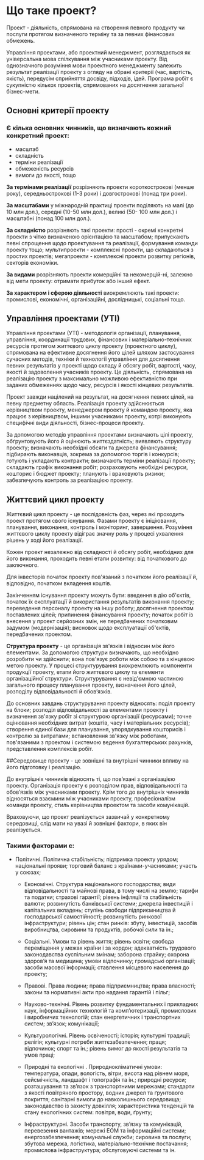# Що таке проект?

Проект - діяльність, спрямована на створення певного продукту чи послуги протягом визначеного терміну та за певних фінансових обмежень.

Управління проектами, або проектний менеджмент, розглядається як універсальна мова спілкування між учасниками проекту. Від однозначного розуміння мови проектного менеджменту залежить результат реалізації проекту з огляду на обрані критерії (час, вартість, якість), передусім сприйняття досвіду, підходів, ідей. Програма робіт є сукупністю кількох проектів, спрямованих на досягнення загальної бізнес-мети.

## Основні критерії проекту

### Є кілька основних чинників, що визначають кожний конкретний проект: 
   * масштаб
   * складність
   * терміни реалізації
   * обмеженість ресурсів
   * вимоги до якості, тощо

**За термінами реалізації** розрізняють проекти короткострокові (менше року), середньострокові (1-3 роки) і довгострокові (понад три роки).

**За масштабами** у міжнародній практиці проекти поділяють на малі (до 10 млн дол.), середні (10-50 млн дол.), великі (50- 100 млн дол.) і масштабні (понад 100 млн дол.).

**За складністю** розрізняють такі проекти: прості - окремі конкретні проекти з чітко визначеною орієнтацією та масштабом; припускають певні спрощення щодо проектування та реалізації, формування команди проекту тощо; мультипроекти - комплексні проекти, що складаються з простих проектів; мегапроекти - комплексні проекти розвитку регіонів, секторів економіки.

**За видами** розрізняють проекти комерційні та некомерцій-ні, залежно від мети проекту: отримати прибуток або інший ефект.

**За характером і сферою діяльності** виокремлюють такі проекти: промислові, економічні, організаційні, дослідницькі, соціальні тощо.

## Управління проектами (УТІ)
Управління проектами (УТІ) - методологія організації, планування, управління, координації трудових, фінансових і матеріально-технічних ресурсів протягом життєвого циклу проекту (проектного циклу), спрямована на ефективне досягнення його цілей шляхом застосування сучасних методів, техніки й технології управління для досягнення певних результатів у проекті щодо складу й обсягу робіт, вартості, часу, якості й задоволення учасників проекту. Це діяльність, спрямована на реалізацію проекту з максимально можливою ефективністю при заданих обмеженнях щодо часу, ресурсів і якості кінцевих результатів.

Проект завжди націлений на результат, на досягнення певних цілей, на певну предметну область. Реалізація проекту здійснюється керівництвом проекту, менеджером проекту й командою проекту, яка працює з керівництвом, іншими учасниками проекту, котрі виконують специфічні види діяльності, бізнес-процеси проекту.

За допомогою методів управління проектами визначають цілі проекту, обґрунтовують його й оцінюють життєздатність; виявляють структуру проекту; визначають необхідні обсяги та джерела фінансування; підбирають виконавців, зокрема за допомогою торгів і конкурсів; готують і укладають контракти; визначають терміни реалізації проекту; складають графік виконання робіт; розраховують необхідні ресурси, кошторис і бюджет проекту; планують і враховують ризики; забезпечують контроль за реалізацією проекту.

## Життєвий цикл проекту

Життєвий цикл проекту - це послідовність фаз, через які проходить проект протягом свого існування. Фазами проекту є ініціювання, планування, виконання, контроль і моніторинг, завершення. Розуміння життєвого циклу проекту відіграє значну роль у процесі ухвалення рішень у ході його реалізації.

Кожен проект незалежно від складності й обсягу робіт, необхідних для його виконання, проходить певні етапи розвитку: від початкового до заключного.

Для інвесторів початок проекту пов'язаний з початком його реалізації й, відповідно, початком вкладення коштів.

Закінченням існування проекту можуть бути: введення в дію об'єктів, початок їх експлуатації й використання результатів виконання проекту; переведення персоналу проекту на іншу роботу; досягнення проектом поставлених цілей; припинення фінансування проекту; початок робіт із внесення у проект серйозних змін, не передбачених початковим задумом (модернізація); висновок щодо експлуатації об'єктів, передбачених проектом.

**Структура проекту** - це організація зв'язків і відносин між його елементами. За допомогою структури визначають, що необхідно розробити чи здійснити; вона пов'язує роботи між собою та з кінцевою метою проекту. У процесі структурування виокремлюють компоненти продукції проекту, етапи його життєвого циклу та елементи організаційної структури. Структурування є невід'ємною частиною загального процесу планування проекту, визначення його цілей, розподілу відповідальності й обов’язків.

До основних завдань структурування проекту відносять: поділ проекту на блоки; розподіл відповідальності за елементами проекту і визначення зв'язку робіт зі структурою організації (ресурсами); точне оцінювання необхідних витрат (коштів, часу і матеріальних ресурсів); створення єдиної бази для планування, упорядкування кошторисів і контролю за витратами; встановлення зв'язку між роботами, пов'язаними з проектом і системою ведення бухгалтерських рахунків, представлення комплексів робіт.


##Середовище проекту - це зовнішні та внутрішні чинники впливу на його підготовку і реалізацію.

До внутрішніх чинників відносять ті, що пов’язані з організацією проекту. Організація проекту є розподілом прав, відповідальності та обов’язків між учасниками проекту. Крім того до внутрішніх чинників відносяться взаємини між учасниками проекту, професіоналізм команди проекту, стиль керівництва проектом та засоби комунікацій.

Враховуючи, що проект реалізується зазвичай у конкретному середовищі, слід мати на увазі й зовнішні фактори, в яких він реалізується. 
    
   ### Такими факторами є:

* Політичні. Політична стабільність; підтримка проекту урядом; національні прояви; торговий баланс з країнами-учасниками; участь у союзах;

	* Економічні. Структура національного господарства; види відповідальності та майнові права, в тому числі на землю; тарифи та податки; страхові гарантії; рівень інфляції та стабільність валюти; розвинутість банківської системи; джерела інвестицій і капітальних вкладень; ступінь свободи підприємництва й господарської самостійності; розвинутість ринкової інфраструктури; рівень цін; стан ринків: збуту, інвестицій, засобів виробництва, сировини та продуктів, робочої сили та ін.;

	* Соціальні. Умови та рівень життя; рівень освіти; свобода переміщення у межах країни і за кордон; адекватність трудового законодавства суспільним змінам; заборона страйку; охорона здоров’я та медицина; умови відпочинку; громадські організації; засоби масової інформації; ставлення місцевого населення до проекту;

	* Правові. Права людини; права підприємництва; права власності; закони та нормативні акти про надання гарантій і пільг;

	* Науково-технічні. Рівень розвитку фундаментальних і прикладних наук, інформаційних технологій та комп’ютеризації, промислових і виробничих технологій; стан енергетичних і транспортних систем; зв’язок; комунікації;

	* Культурологічні. Рівень освіченості; історія; культурні традиції; релігія; культурні потреби життєзабезпечення; праця; відпочинок; спорт та ін.; рівень вимог до якості результатів та умов праці;

	* Природні та екологічні . Природнокліматичні умови: температура, опади, вологість, вітри, висота над рівнем моря, сейсмічність, ландшафт і топографія та ін.; природні ресурси; розташування та зв’язок з транспортними мережами; стандарти з якості повітряного простору, водних джерел та ґрунтового покриття; санітарні вимоги до навколишнього середовища; законодавство із захисту довкілля; характеристика тенденцій та стану екологічних систем: повітря, води, ґрунту;

	* Інфраструктурні. Засоби транспорту, зв’язку та комунікацій, перевезення вантажів; мережі ЕОМ та інформаційні системи; енергозабезпечення; комунальні служби; сировина та послуги; збутова мережа, логістика, матеріально-технічне постачання; промислова інфраструктура; обслуговуючі системи та ін.
